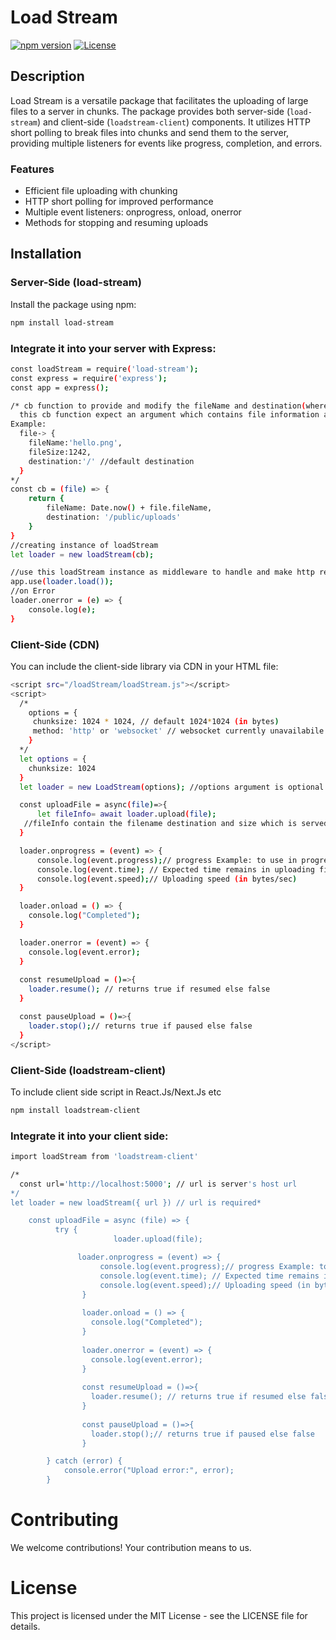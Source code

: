 # Load Stream

[![npm version](https://badge.fury.io/js/load-stream.svg)](https://www.npmjs.com/package/load-stream)
[![License](https://img.shields.io/badge/license-MIT-blue.svg)](https://opensource.org/licenses/MIT)

## Description

Load Stream is a versatile package that facilitates the uploading of large files to a server in chunks. The package provides both server-side (`load-stream`) and client-side (`loadstream-client`) components. It utilizes HTTP short polling to break files into chunks and send them to the server, providing multiple listeners for events like progress, completion, and errors.

### Features

- Efficient file uploading with chunking
- HTTP short polling for improved performance
- Multiple event listeners: onprogress, onload, onerror
- Methods for stopping and resuming uploads

## Installation

### Server-Side (load-stream)

Install the package using npm:

```bash
npm install load-stream
```

### Integrate it into your server with Express:

```bash
const loadStream = require('load-stream');
const express = require('express');
const app = express();

/* cb function to provide and modify the fileName and destination(where to save file)
  this cb function expect an argument which contains file information and current uploading directory.
Example:
  file-> {
    fileName:'hello.png',
    fileSize:1242,
    destination:'/' //default destination
  }
*/
const cb = (file) => {
    return {
        fileName: Date.now() + file.fileName,
        destination: '/public/uploads'
    }
}
//creating instance of loadStream
let loader = new loadStream(cb);

//use this loadStream instance as middleware to handle and make http requests
app.use(loader.load());
//on Error 
loader.onerror = (e) => {
    console.log(e);
}
``` 



### Client-Side (CDN)

You can include the client-side library via CDN in your HTML file:

```bash
<script src="/loadStream/loadStream.js"></script>
<script>
  /*
    options = {
     chunksize: 1024 * 1024, // default 1024*1024 (in bytes)
     method: 'http' or 'websocket' // websocket currently unavailabile
    }
  */
  let options = {
    chunksize: 1024
  }
  let loader = new LoadStream(options); //options argument is optional fallback to default options

  const uploadFile = async(file)=>{
      let fileInfo= await loader.upload(file);
   //fileInfo contain the filename destination and size which is served by server after accepting the callback by user on server side integration
  }

  loader.onprogress = (event) => {
      console.log(event.progress);// progress Example: to use in progress bar
      console.log(event.time); // Expected time remains in uploading file (in seconds)
      console.log(event.speed);// Uploading speed (in bytes/sec)
  }

  loader.onload = () => {
    console.log("Completed");
  }

  loader.onerror = (event) => {
    console.log(event.error);
  }
  
  const resumeUpload = ()=>{
    loader.resume(); // returns true if resumed else false
  }

  const pauseUpload = ()=>{
    loader.stop();// returns true if paused else false
  }
</script>

```



### Client-Side (loadstream-client)
To include client side script in React.Js/Next.Js etc

```bash
npm install loadstream-client
```

### Integrate it into your client side:
```bash
import loadStream from 'loadstream-client'
```
```bash
/*
  const url='http://localhost:5000'; // url is server's host url 
*/
let loader = new loadStream({ url }) // url is required*

	const uploadFile = async (file) => {
          try {
                       loader.upload(file);

		       loader.onprogress = (event) => {
		            console.log(event.progress);// progress Example: to use in progress bar
		            console.log(event.time); // Expected time remains in uploading file (in seconds)
		            console.log(event.speed);// Uploading speed (in bytes/sec)
		        }
		      
		        loader.onload = () => {
		          console.log("Completed");
		        }
		      
		        loader.onerror = (event) => {
		          console.log(event.error);
		        }
		        
		        const resumeUpload = ()=>{
		          loader.resume(); // returns true if resumed else false
		        }
		      
		        const pauseUpload = ()=>{
		          loader.stop();// returns true if paused else false
		        }

		} catch (error) {
			console.error("Upload error:", error);
		}
```

# Contributing

We welcome contributions! Your contribution means to us.

# License
This project is licensed under the MIT License - see the LICENSE file for details.
